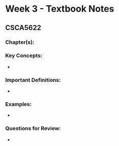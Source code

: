 # Week 3 - Textbook Notes

## CSCA5622

### Chapter(s): 

### Key Concepts:
- 

### Important Definitions:
- 

### Examples:
- 

### Questions for Review:
- 
